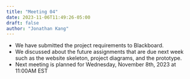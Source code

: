 ```yaml
---
title: "Meeting 04"
date: 2023-11-06T11:49:26-05:00
draft: false
author: "Jonathan Kang"
---
```


 * We have submitted the project requirements to Blackboard.
 * We discussed about the future assignments that are due next week such as the website skeleton, project diagrams, and the prototype.
 * Next meeting is planned for Wednesday, November 8th, 2023 at 11:00AM EST

